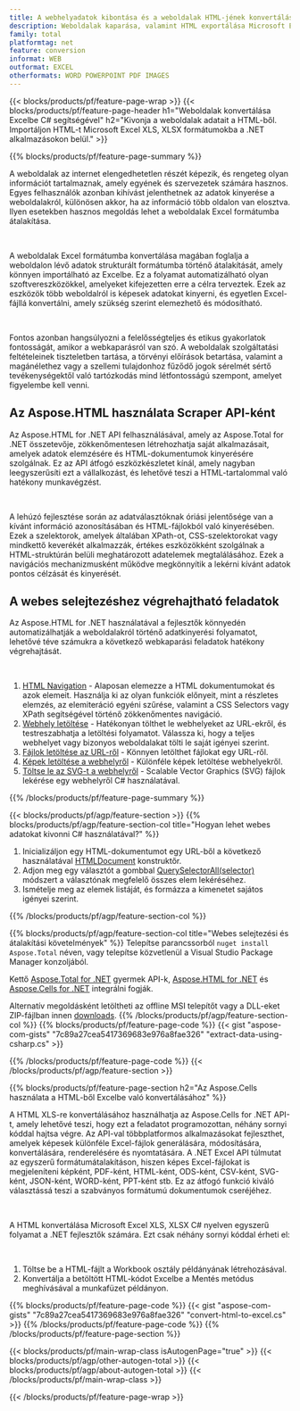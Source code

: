 ```yaml
---
title: A webhelyadatok kibontása és a weboldalak HTML-jének konvertálása Excel-fájlba a C# használatával
description: Weboldalak kaparása, valamint HTML exportálása Microsoft Excel dokumentumokba. .NET-alkalmazások fejlesztése a webhelyadatok XLS, XLSX formátumba kaparásához.
family: total
platformtag: net
feature: conversion
informat: WEB
outformat: EXCEL
otherformats: WORD POWERPOINT PDF IMAGES
---
```

{{< blocks/products/pf/feature-page-wrap >}}
{{< blocks/products/pf/feature-page-header h1="Weboldalak konvertálása Excelbe C# segítségével" h2="Kivonja a weboldalak adatait a HTML-ből. Importáljon HTML-t Microsoft Excel XLS, XLSX formátumokba a .NET alkalmazásokon belül." >}}

{{% blocks/products/pf/feature-page-summary %}}

<p>A weboldalak az internet elengedhetetlen részét képezik, és rengeteg olyan információt tartalmaznak, amely egyének és szervezetek számára hasznos. Egyes felhasználók azonban kihívást jelenthetnek az adatok kinyerése a weboldalakról, különösen akkor, ha az információ több oldalon van elosztva. Ilyen esetekben hasznos megoldás lehet a weboldalak Excel formátumba átalakítása.</p><br />
<p>A weboldalak Excel formátumba konvertálása magában foglalja a weboldalon lévő adatok strukturált formátumba történő átalakítását, amely könnyen importálható az Excelbe. Ez a folyamat automatizálható olyan szoftvereszközökkel, amelyeket kifejezetten erre a célra terveztek. Ezek az eszközök több weboldalról is képesek adatokat kinyerni, és egyetlen Excel-fájllá konvertálni, amely szükség szerint elemezhető és módosítható.</p><br />

<p>Fontos azonban hangsúlyozni a felelősségteljes és etikus gyakorlatok fontosságát, amikor a webkaparásról van szó. A weboldalak szolgáltatási feltételeinek tiszteletben tartása, a törvényi előírások betartása, valamint a magánélethez vagy a szellemi tulajdonhoz fűződő jogok sérelmét sértő tevékenységektől való tartózkodás mind létfontosságú szempont, amelyet figyelembe kell venni.</p>

<h2 class="heading-border">Az Aspose.HTML használata Scraper API-ként</h2>

<p>Az Aspose.HTML for .NET API felhasználásával, amely az Aspose.Total for .NET összetevője, zökkenőmentesen létrehozhatja saját alkalmazásait, amelyek adatok elemzésére és HTML-dokumentumok kinyerésére szolgálnak. Ez az API átfogó eszközkészletet kínál, amely nagyban leegyszerűsíti ezt a vállalkozást, és lehetővé teszi a HTML-tartalommal való hatékony munkavégzést.</p><br />

<p>A lehúzó fejlesztése során az adatválasztóknak óriási jelentősége van a kívánt információ azonosításában és HTML-fájlokból való kinyerésében. Ezek a szelektorok, amelyek általában XPath-ot, CSS-szelektorokat vagy mindkettő keverékét alkalmazzák, értékes eszközökként szolgálnak a HTML-struktúrán belüli meghatározott adatelemek megtalálásához. Ezek a navigációs mechanizmusként működve megkönnyítik a lekérni kívánt adatok pontos célzását és kinyerését.</p>

<h2 class="heading-border">A webes selejtezéshez végrehajtható feladatok</h2>

<p>Az Aspose.HTML for .NET használatával a fejlesztők könnyedén automatizálhatják a weboldalakról történő adatkinyerési folyamatot, lehetővé téve számukra a következő webkaparási feladatok hatékony végrehajtását.</p><br />

1. [HTML Navigation](https://docs.aspose.com/html/net/html-navigation/) - Alaposan elemezze a HTML dokumentumokat és azok elemeit. Használja ki az olyan funkciók előnyeit, mint a részletes elemzés, az elemiteráció egyéni szűrése, valamint a CSS Selectors vagy XPath segítségével történő zökkenőmentes navigáció.
2. [Webhely letöltése](https://docs.aspose.com/html/net/download-website/) - Hatékonyan tölthet le webhelyeket az URL-ekről, és testreszabhatja a letöltési folyamatot. Válassza ki, hogy a teljes webhelyet vagy bizonyos weboldalakat tölti le saját igényei szerint.
3. [Fájlok letöltése az URL-ről](https://docs.aspose.com/html/net/download-file-from-url/) - Könnyen letölthet fájlokat egy URL-ről.
4. [Képek letöltése a webhelyről](https://docs.aspose.com/html/net/download-images-from-website/) - Különféle képek letöltése webhelyekről.
5. [Töltse le az SVG-t a webhelyről](https://docs.aspose.com/html/net/download-svg-from-website/) - Scalable Vector Graphics (SVG) fájlok lekérése egy webhelyről C# használatával.

{{% /blocks/products/pf/feature-page-summary  %}}

{{< blocks/products/pf/agp/feature-section >}}
{{% blocks/products/pf/agp/feature-section-col title="Hogyan lehet webes adatokat kivonni C# használatával?" %}}

1. Inicializáljon egy HTML-dokumentumot egy URL-ből a következő használatával [HTMLDocument](https://reference.aspose.com/html/net/aspose.html/htmldocument/htmldocument/) konstruktőr.
2. Adjon meg egy választót a gombbal [QuerySelectorAll(selector)](https://reference.aspose.com/html/net/aspose.html.dom/document/queryselectorall/) módszert a választónak megfelelő összes elem lekéréséhez.
3. Ismételje meg az elemek listáját, és formázza a kimenetet sajátos igényei szerint.
 
{{% /blocks/products/pf/agp/feature-section-col %}}

{{% blocks/products/pf/agp/feature-section-col title="Webes selejtezési és átalakítási követelmények" %}}
Telepítse parancssorból ```nuget install Aspose.Total``` néven, vagy telepítse közvetlenül a Visual Studio Package Manager konzoljából.

Kettő [Aspose.Total for .NET](https://products.aspose.com/total/net/) gyermek API-k, [Aspose.HTML for .NET](https://products.aspose.com/html/net/) és [Aspose.Cells for .NET](https://products.aspose.com/cells/net/) integrálni fogják.

Alternatív megoldásként letöltheti az offline MSI telepítőt vagy a DLL-eket ZIP-fájlban innen [downloads](https://releases.aspose.com/total/net).
{{% /blocks/products/pf/agp/feature-section-col %}}
{{% blocks/products/pf/feature-page-code %}}
{{< gist "aspose-com-gists" "7c89a27cea5417369683e976a8fae326" "extract-data-using-csharp.cs" >}}

{{% /blocks/products/pf/feature-page-code %}}
{{< /blocks/products/pf/agp/feature-section >}}

{{% blocks/products/pf/feature-page-section  h2="Az Aspose.Cells használata a HTML-ből Excelbe való konvertálásához" %}}
<p>A HTML XLS-re konvertálásához használhatja az Aspose.Cells for .NET API-t, amely lehetővé teszi, hogy ezt a feladatot programozottan, néhány sornyi kóddal hajtsa végre. Az API-val többplatformos alkalmazásokat fejleszthet, amelyek képesek különféle Excel-fájlok generálására, módosítására, konvertálására, renderelésére és nyomtatására. A .NET Excel API túlmutat az egyszerű formátumátalakításon, hiszen képes Excel-fájlokat is megjeleníteni képként, PDF-ként, HTML-ként, ODS-ként, CSV-ként, SVG-ként, JSON-ként, WORD-ként, PPT-ként stb. Ez az átfogó funkció kiváló választássá teszi a szabványos formátumú dokumentumok cseréjéhez.</p><br />

<p>A HTML konvertálása Microsoft Excel XLS, XLSX C# nyelven egyszerű folyamat a .NET fejlesztők számára. Ezt csak néhány sornyi kóddal érheti el:</p><br />

1. Töltse be a HTML-fájlt a Workbook osztály példányának létrehozásával.
1. Konvertálja a betöltött HTML-kódot Excelbe a Mentés metódus meghívásával a munkafüzet példányon.

{{% blocks/products/pf/feature-page-code %}}
{{< gist "aspose-com-gists" "7c89a27cea5417369683e976a8fae326" "convert-html-to-excel.cs" >}}
{{% /blocks/products/pf/feature-page-code  %}}
{{% /blocks/products/pf/feature-page-section %}}

{{< blocks/products/pf/main-wrap-class isAutogenPage="true" >}}
{{< blocks/products/pf/agp/other-autogen-total >}}
{{< blocks/products/pf/agp/about-autogen-total >}}
{{< /blocks/products/pf/main-wrap-class >}}

{{< /blocks/products/pf/feature-page-wrap >}}